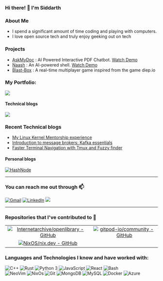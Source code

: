 ### Hi there! 👋  I'm Siddarth 

### About Me

 - I spend a significant amount of time coding and playing with computers.
 - I love open source tech and truly enjoy geeking out on tech
   

### Projects
- [AskMyDoc](https://github.com/siddarth2810/AskMyDoc_v2) : AI Powered Interactive PDF Chatbot. [Watch Demo](https://youtu.be/2bEsCRoJWOI?si=uVRSxyemsxSgAnMe)
- [Naash](https://devfolio.co/projects/yaash-yet-another-ai-shell-192b) : An AI-powered shell. [Watch Demo](https://www.youtube.com/watch?v=6xZ1Gxxiu1U)
- [Blast-Box](https://github.com/siddarth2810/blast-box) : A real-time multiplayer game inspired from the game diep.io
  

### **My Portfolio**:
<a href="https://siddarth.tech/"><img src="https://img.shields.io/badge/Portfolio-%23000000.svg?style=for-the-badge&logo=Firefox&style=flat&logoColor=#FF7139"/></a>



#### Technical blogs

<a href="https://dev.to/siddarth2810"><img src="https://img.shields.io/badge/dev.to-0A0A0A?style=for-the-badge&logo=dev.to&logoColor=white"  /></a>


### Recent Technical blogs

* [My Linux Kernel Mentorship experience](https://dev.to/siddarth2810/my-linux-kernel-mentorship-experience-4870)
* [Introduction to message brokers: Kafka essentials](https://dev.to/siddarth2810/introduction-to-message-brokers-kafka-essentials-3ddk)
* [Faster Terminal Navigation with Tmux and Fuzzy finder](https://dev.to/siddarth2810/faster-terminal-navigation-with-tmux-and-fuzzy-finder-1217)

#### Personal blogs
<a href="https://siddarth.hashnode.dev/" target="_blank"><img alt="HashNode" src="https://img.shields.io/badge/Hashnode-2962FF?style=for-the-badge&logo=hashnode&logoColor=white"></a>

---
### You can reach me out through 📫

<div align="left">
  
  <a href="mailto:siddarthg0910@gmail.com" target="_blank"><img alt="Gmail" src="https://img.shields.io/badge/Gmail-D14836?style=for-the-badge&logo=gmail&logoColor=white"></a>
  <a href="https://www.linkedin.com/in/siddarth2810" target="_blank"><img alt="LinkedIn" src="https://img.shields.io/badge/LinkedIn-0077B5?style=for-the-badge&logo=linkedin&logoColor=white"></a>
  <a href="https://twitter.com/Siddarth_0910"><img src="https://img.shields.io/badge/Twitter-%231DA1F2.svg?style=for-the-badge&logo=Twitter&logoColor=white"></a>
  
</div>


<hr>

### Repositories that I've contributed to 🌟
|||
|:---:|:---:|
|[![Internetarchive/openlibrary - GitHub](https://gh-card.dev/repos/Internetarchive/openlibrary.svg?fullname=)](https://github.com/Internetarchive/openlibrary)|[![gitpod-io/community - GitHub](https://gh-card.dev/repos/gitpod-io/community.svg?fullname=)](https://github.com/gitpod-io/community)|
|[![NixOS/nix.dev - GitHub](https://gh-card.dev/repos/NixOS/nix.dev.svg?fullname=)](https://github.com/NixOS/nix.dev)||

### Languages and Technologies I know and have worked with:

<div align="left">
   <img alt="C++" src="https://img.shields.io/badge/C%2B%2B-00599C?style=for-the-badge&logo=c%2B%2B&logoColor=white">
   <img alt="Rust" src="https://img.shields.io/badge/Rust-000000?style=for-the-badge&logo=rust&logoColor=white" />
    <img alt="Python 3" src="https://img.shields.io/badge/Python-37709F?style=for-the-badge&logo=python&logoColor=white" />
 <img alt="JavaScript" src="https://img.shields.io/badge/JavaScript-323330?style=for-the-badge&logo=javascript&logoColor=F7DF1E">
   <img alt="React" src="https://img.shields.io/badge/React-20232A?style=for-the-badge&logo=react&logoColor=61DAFB" />
     <img alt="Bash" src="https://img.shields.io/badge/GNU%20Bash-4EAA25?style=for-the-badge&logo=GNU%20Bash&logoColor=white" />

  <br>
    <img alt="NeoVim" src="https://img.shields.io/badge/NeoVim-%2357A143.svg?&style=for-the-badge&logo=neovim&logoColor=white" />
     <img alt="NixOs" src= "https://img.shields.io/badge/NixOS-5277C3?style=for-the-badge&logo=nixos&logoColor=white" />
    <img alt="Git" src="https://img.shields.io/badge/Git-f05030?&style=for-the-badge&logo=git&logoColor=white">
 <img alt="MongoDB" src="https://img.shields.io/badge/MongoDB-4EA94B?style=for-the-badge&logo=mongodb&logoColor=white">
  <img alt="MySQL" src="https://img.shields.io/badge/MySQL-00000F?style=for-the-badge&logo=mysql&logoColor=white" />
  <img alt="Docker" src="https://img.shields.io/badge/Docker-2CA5E0?style=for-the-badge&logo=docker&logoColor=white" />
  <img alt="Azure" src="https://img.shields.io/badge/azure-5391FE?style=for-the-badge&logo=powershell&logoColor=white" />
  <br>
  
